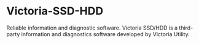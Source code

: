 # Victoria-SSD-HDD
Reliable information and diagnostic software. Victoria SSD/HDD is a third-party information and diagnostics software developed by Victoria Utility.
